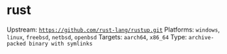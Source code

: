 # rust
Upstream: [`https://github.com/rust-lang/rustup.git`](https://github.com/rust-lang/rustup.git)
Platforms: `windows`, `linux`, `freebsd`, `netbsd`, `openbsd`
Targets: `aarch64`, `x86_64`
Type: `archive-packed binary with symlinks`